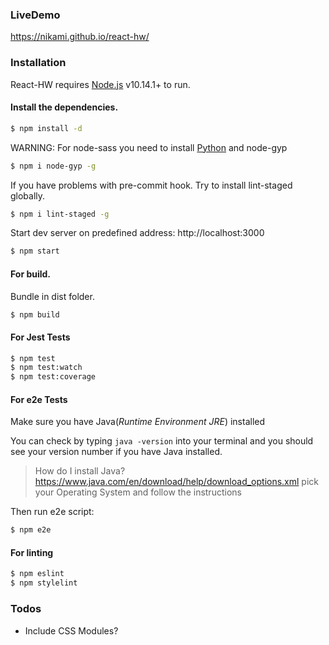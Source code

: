 ### LiveDemo
https://nikami.github.io/react-hw/

### Installation

React-HW requires [Node.js](https://nodejs.org/) v10.14.1+ to run.

#### Install the dependencies. 
```sh
$ npm install -d
```

WARNING: For node-sass you need to install [Python](https://www.python.org/downloads/) and node-gyp

```sh
$ npm i node-gyp -g
```

If you have problems with pre-commit hook. Try to install lint-staged globally.

```sh
$ npm i lint-staged -g
```

Start dev server on predefined address: http://localhost:3000

```sh
$ npm start
```

#### For build. 
Bundle in dist folder.

```sh
$ npm build
```

#### For Jest Tests

```sh
$ npm test
$ npm test:watch
$ npm test:coverage
```

#### For e2e Tests

Make sure you have Java(_Runtime Environment JRE_) installed

You can check by typing
`
java -version
`
into your terminal and you should see your version number if you have Java installed.

> How do I install Java? https://www.java.com/en/download/help/download_options.xml
> pick your Operating System and follow the instructions

Then run e2e script:

```sh
$ npm e2e
```

#### For linting

```sh
$ npm eslint
$ npm stylelint
```

### Todos

 - Include CSS Modules?
